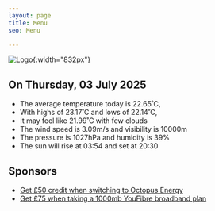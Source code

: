 ```yaml
---
layout: page
title: Menu
seo: Menu

---
```


![Logo](/images/logo.jpg){:width="832px"}

<!-- weather_marker starts -->
## On Thursday, 03 July 2025

- The average temperature today is 22.65˚C,
- With highs of 23.17˚C and lows of 22.14˚C,
- It may feel like 21.99˚C with few clouds
- The wind speed is 3.09m/s and visibility is 10000m
- The pressure is 1027hPa and humidity is 39%
- The sun will rise at 03:54 and set at 20:30

<!-- weather_marker ends -->

## Sponsors

- [Get £50 credit when switching to Octopus Energy](https://bit.ly/3oD1nnS)
- [Get £75 when taking a 1000mb YouFibre broadband plan](https://aklam.io/91zWhU?)
